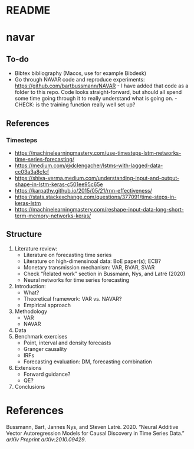 README
================

# navar

## To-do

  - Bibtex bibliography (Macos, use for example Bibdesk)
  - Go through NAVAR code and reproduce experiments:
    <https://github.com/bartbussmann/NAVAR> - I have added that code as
    a folder to this repo. Code looks straight-forward, but should all
    spend some time going through it to really understand what is going
    on. - CHECK: is the training function really well set up?

## References

### Timesteps

  - <https://machinelearningmastery.com/use-timesteps-lstm-networks-time-series-forecasting/>
  - <https://medium.com/@dclengacher/lstms-with-lagged-data-cc03a3a8cfcf>
  - <https://shiva-verma.medium.com/understanding-input-and-output-shape-in-lstm-keras-c501ee95c65e>
  - <https://karpathy.github.io/2015/05/21/rnn-effectiveness/>
  - <https://stats.stackexchange.com/questions/377091/time-steps-in-keras-lstm>
  - <https://machinelearningmastery.com/reshape-input-data-long-short-term-memory-networks-keras/>

## Structure

1.  Literature review:
      - Literature on forecasting time series
      - Literature on high-dimensinoal data: BoE paper(s); ECB?
      - Monetary transmission mechanism: VAR, BVAR, SVAR
      - Check “Related work” section in Bussmann, Nys, and Latré (2020)
      - Neural networks for time series forecasting
2.  Introduction:
      - What?
      - Theoretical framework: VAR vs. NAVAR?
      - Empirical approach
3.  Methodology
      - VAR
      - NAVAR
4.  Data
5.  Benchmark exercises
      - Point, interval and density forecasts
      - Granger causality
      - IRFs
      - Forecasting evaluation: DM, forecasting combination
6.  Extensions
      - Forward guidance?
      - QE?
7.  Conclusions

# References

<div id="refs" class="references">

<div id="ref-bussmann2020neural">

Bussmann, Bart, Jannes Nys, and Steven Latré. 2020. “Neural Additive
Vector Autoregression Models for Causal Discovery in Time Series Data.”
*arXiv Preprint arXiv:2010.09429*.

</div>

</div>
